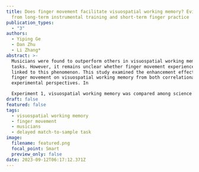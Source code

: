 ```yaml
---
title: Does finger movement facilitate visuospatial working memory? Evidences
  from long-term instrumental training and short-term finger practice
publication_types:
  - "3"
authors:
  - Yiping Ge
  - Dan Zhu
  - Li Zhang*
abstract: >-
  Musicians were found to outperform others in visuospatial working memory
  tasks. However, it remains unclear whether finger movement experience is
  linked to this phenomenon. This study examined the enhancement effect of
  finger movement on visuospatial working memory from both correlational and
  experimental perspectives. In

  Experiment 1, visuospatial working memory was compared among science undergraduates (n = 27), liberal arts undergraduates (n = 27) and experienced instrumentalists (n = 29). The result showed that after controlling fluid intelligence statistically, instrumentalists with long-term finger movement experience performed better in visuospatial working memory task than others. In Experiment 2, 67 non-musical undergraduates were randomly assigned into two groups. In the experimental group (n = 34), participants took part in a short-term finger movement practice. The results showed that participants with the assistance of finger movement responded more accurately in spatial delayed match-to-sample task than those without assistance of finger movement. In conclusion, the enhancement effect of finger movement on visuospatial working memory was supported from both long-term instrumental training and short-term finger 
draft: false
featured: false
tags:
  - visuospatial working memory
  - finger movement
  - musicians
  - delayed match-to-sample task
image:
  filename: featured.png
  focal_point: Smart
  preview_only: false
date: 2023-09-12T06:17:12.371Z
---
```

